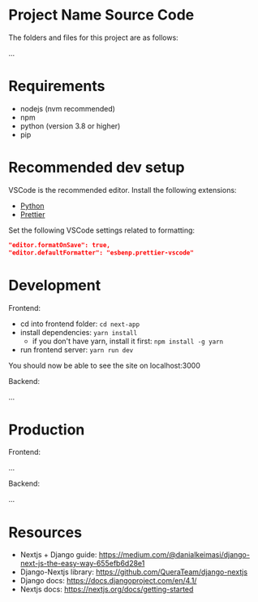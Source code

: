 # Project Name Source Code

The folders and files for this project are as follows:

...

# Requirements

- nodejs (nvm recommended)
- npm
- python (version 3.8 or higher)
- pip

# Recommended dev setup

VSCode is the recommended editor.
Install the following extensions:

- [Python](https://marketplace.visualstudio.com/items?itemName=ms-python.python)
- [Prettier](https://marketplace.visualstudio.com/items?itemName=esbenp.prettier-vscode)

Set the following VSCode settings related to formatting:

```json
"editor.formatOnSave": true,
"editor.defaultFormatter": "esbenp.prettier-vscode"
```

# Development

Frontend:

- cd into frontend folder: `cd next-app`
- install dependencies: `yarn install`
  - if you don't have yarn, install it first: `npm install -g yarn`
- run frontend server: `yarn run dev`

You should now be able to see the site on localhost:3000

Backend:

...

# Production

Frontend:

...

Backend:

...

# Resources

- Nextjs + Django guide: https://medium.com/@danialkeimasi/django-next-js-the-easy-way-655efb6d28e1
- Django-Nextjs library: https://github.com/QueraTeam/django-nextjs
- Django docs: https://docs.djangoproject.com/en/4.1/
- Nextjs docs: https://nextjs.org/docs/getting-started
